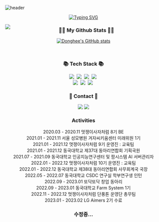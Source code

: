 ![header](https://capsule-render.vercel.app/api?type=waving&color=gradient&height=120&section=footer&text=donghee🌱&fontAlign=70&animation=fadeIn)

<div align="center">

[![Typing SVG](https://readme-typing-svg.herokuapp.com/?color=6796e5&lines=hi,+i'm+here&font=Dancing+Script&size=50&center=true&vCenter=true&width=600&height=80)](https://git.io/typing-svg)
<!--font: https://fonts.google.com/specimen/Redressed   Redressed,Festive --> 

<a href="https://hits.seeyoufarm.com"><img src="https://hits.seeyoufarm.com/api/count/incr/badge.svg?url=https%3A%2F%2Fgithub.com%2Fdkssud8150%2Fhit-counter&count_bg=%23567CBD&title_bg=%23555555&icon=github.svg&icon_color=%23E7E7E7&title=views&edge_flat=false" align="left" /></a>

<h3 align="center">👩‍💻 My Github Stats 👩‍💻</h3>
<div align="center">

[![Donghee's GitHub stats](https://github-readme-stats.vercel.app/api?username=dhk010111&hide_title=true&show_icons=true&include_all_commits=true&disable_animations=true&theme=vue)](https://github.com/anuraghazra/github-readme-stats)
</div>
<br/>

<h3 align="center">📚 Tech Stack 📚</h3>
<p align="center">
  <img src="https://img.shields.io/badge/C++-00599C?style=flat-square&logo=C%2B%2B&logoColor=white"/></a>&nbsp 
  <img src="https://img.shields.io/badge/Java-007396?style=flat-square&logo=Java&logoColor=white"/></a>&nbsp
  <img src="https://img.shields.io/badge/Python-3766AB?style=flat-square&logo=Python&logoColor=white"/></a>&nbsp 
  <img src="https://img.shields.io/badge/Javascript-ffb13b?style=flat-square&logo=javascript&logoColor=white"/></a>&nbsp
  <br>
  <img src="https://img.shields.io/badge/Django-092E20?style=flat-square&logo=Django&logoColor=white"/></a>&nbsp 
  <img src="https://img.shields.io/badge/openCV-5C3EE8?style=flat-square&logo=openCV&logoColor=white"/></a>&nbsp
  <img src="https://img.shields.io/badge/docker-2496ED?style=flat-square&logo=docker&logoColor=white"/></a>&nbsp
</p>

<h3 align="center">🌈 Contact 🌈</h3>
<p align="center">
  <a href="https://www.instagram.com/dhk010111/"><img src="https://img.shields.io/badge/Instagram-E4405F?style=flat-square&logo=Instagram&logoColor=white&link=https://www.instagram.com/dhk010111/"/></a>
  <a href="mailto:dhk010111@gmail.com"><img src="https://img.shields.io/badge/Gmail-d14836?style=flat-square&logo=Gmail&logoColor=white&link=dhk010111@gmail.com"/></a>
</p>



<h3 align = "center"> Activities </h3>
<p align = "center">
  <a>2020.03 - 2020.11 멋쟁이사자처럼 8기 BE</a></br>
  <a>2021.01 - 2021.11 서울 성모병원 겨자씨키움센터 미래위원 1기 </a></br>
  <a>2021.01 - 2021.12 멋쟁이사자처럼 9기 운영진 : 교육팀 </a></br>
  <a>2021.01 - 2021.12 동국대학교 제37대 동아리연합회 기획국원 </a></br>
  <a>2021.07 - 2021.09 동국대학교 인공지능연구센터 및 팜시스템 AI 서버관리자 </a></br>
  <a>2022.01 - 2022.12 멋쟁이사자처럼 10기 운영진 : 교육팀 </a></br>
  <a>2022.01 - 2022.12 동국대학교 제38대 동아리연합회 사무회계국 국장 </a></br>
  <a>2022.05 - 2022.07 동국대학교 CSDC 연구실 학부연구생 인턴</a></br>
  <a>2022.09 - 2023.01 또닥또닥 창업 동아리</a></br>
  <a>2022.09 - 2023.01 동국대학교 Farm System 1기</a></br>
  <a>2022.11 - 2022.12 멋쟁이사자처럼 단풍톤 운영단 총무팀</a></br>
  <a>2023.01 - 2023.02 LG Aimers 2기 수료</a></br>
</p>

<h3 align = "center"> 수정중... </h3>
    
  
